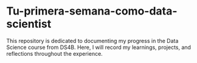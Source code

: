 # Tu-primera-semana-como-data-scientist
This repository is dedicated to documenting my progress in the Data Science course from DS4B. Here, I will record my learnings, projects, and reflections throughout the experience.
